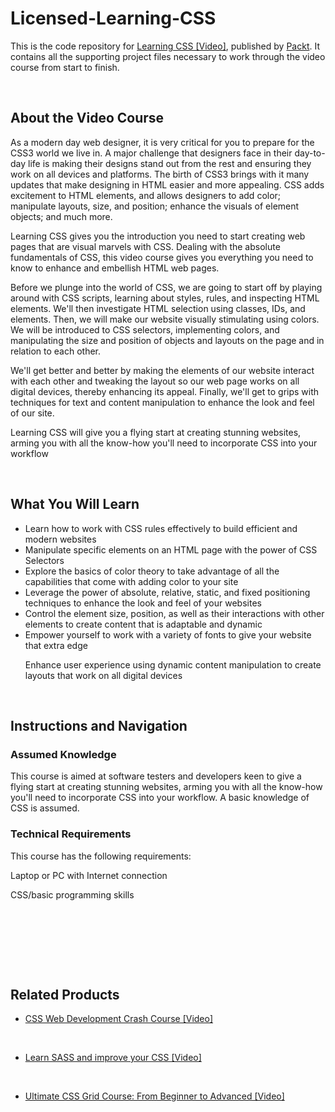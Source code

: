 # Licensed-Learning-CSS

This is the code repository for [Learning CSS [Video]](https://www.packtpub.com/web-development/learning-css-video), published by [Packt](https://www.packtpub.com/?utm_source=github). It contains all the supporting project files necessary to work through the video course from start to finish.


 


## About the Video Course

As a modern day web designer, it is very critical for you to prepare for the CSS3 world we live in. A major challenge that designers face in their day-to-day life is making their designs stand out from the rest and ensuring they work on all devices and platforms. The birth of CSS3 brings with it many updates that make designing in HTML easier and more appealing. CSS adds excitement to HTML elements, and allows designers to add color; manipulate layouts, size, and position; enhance the visuals of element objects; and much more.

Learning CSS gives you the introduction you need to start creating web pages that are visual marvels with CSS. Dealing with the absolute fundamentals of CSS, this video course gives you everything you need to know to enhance and embellish HTML web pages.

Before we plunge into the world of CSS, we are going to start off by playing around with CSS scripts, learning about styles, rules, and inspecting HTML elements. We'll then investigate HTML selection using classes, IDs, and elements. Then, we will make our website visually stimulating using colors. We will be introduced to CSS selectors, implementing colors, and manipulating the size and position of objects and layouts on the page and in relation to each other.

We'll get better and better by making the elements of our website interact with each other and tweaking the layout so our web page works on all digital devices, thereby enhancing its appeal. Finally, we'll get to grips with techniques for text and content manipulation to enhance the look and feel of our site.

Learning CSS will give you a flying start at creating stunning websites, arming you with all the know-how you'll need to incorporate CSS into your workflow


 


<H2>What You Will Learn</H2>

<DIV class=book-info-will-learn-text>

<UL>

<LI> Learn how to work with CSS rules effectively to build efficient and modern websites

<LI> Manipulate specific elements on an HTML page with the power of CSS Selectors

<LI> Explore the basics of color theory to take advantage of all the capabilities that come with adding color to your site

<LI> Leverage the power of absolute, relative, static, and fixed positioning techniques to enhance the look and feel of your websites

<LI> Control the element size, position, as well as their interactions with other elements to create content that is adaptable and dynamic

<LI> Empower yourself to work with a variety of fonts to give your website that extra edge

Enhance user experience using dynamic content manipulation to create layouts that work on all digital devices

</LI></UL></DIV>


 


## Instructions and Navigation

### Assumed Knowledge

This course is aimed at software testers and developers keen to give a flying start at creating stunning websites, arming you with all the know-how you'll need to incorporate CSS into your workflow. A basic knowledge of CSS is assumed.

### Technical Requirements

This course has the following requirements:<br/>

Laptop or PC with Internet connection <br/>

CSS/basic programming skills <br/> 


 


 


 




## Related Products

* [CSS Web Development Crash Course [Video]](https://www.packtpub.com/web-development/css-web-development-crash-course-video)


 


* [Learn SASS and improve your CSS [Video]](https://www.packtpub.com/web-development/learn-sass-and-improve-your-css-video)


 


* [Ultimate CSS Grid Course: From Beginner to Advanced [Video]](https://www.packtpub.com/web-development/ultimate-css-grid-course-beginner-advanced-video)
